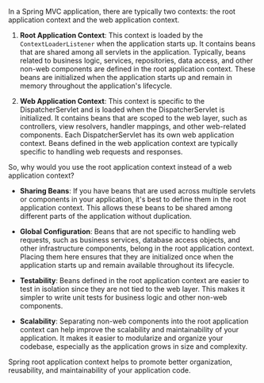 In a Spring MVC application, there are typically two contexts: the root application context and the web application context.

1. **Root Application Context**: This context is loaded by the `ContextLoaderListener` when the application starts up. It contains beans that are shared among all servlets in the application. Typically, beans related to business logic, services, repositories, data access, and other non-web components are defined in the root application context. These beans are initialized when the application starts up and remain in memory throughout the application's lifecycle.

2. **Web Application Context**: This context is specific to the DispatcherServlet and is loaded when the DispatcherServlet is initialized. It contains beans that are scoped to the web layer, such as controllers, view resolvers, handler mappings, and other web-related components. Each DispatcherServlet has its own web application context. Beans defined in the web application context are typically specific to handling web requests and responses.

So, why would you use the root application context instead of a web application context?

- **Sharing Beans**: If you have beans that are used across multiple servlets or components in your application, it's best to define them in the root application context. This allows these beans to be shared among different parts of the application without duplication.

- **Global Configuration**: Beans that are not specific to handling web requests, such as business services, database access objects, and other infrastructure components, belong in the root application context. Placing them here ensures that they are initialized once when the application starts up and remain available throughout its lifecycle.

- **Testability**: Beans defined in the root application context are easier to test in isolation since they are not tied to the web layer. This makes it simpler to write unit tests for business logic and other non-web components.

- **Scalability**: Separating non-web components into the root application context can help improve the scalability and maintainability of your application. It makes it easier to modularize and organize your codebase, especially as the application grows in size and complexity.

Spring root application context helps to promote better organization, reusability, and maintainability of your application code.
